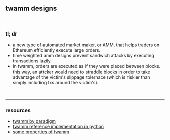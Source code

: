 ## twamm designs

<br>

### tl; dr

* a new type of automated market maker, or AMM, that helps traders on Ethereum efficiently execute large orders.
* time weighted amm designs prevent sandwich attacks by executing transactions lazily.
* in twamm, orders are executed as if they were placed between blocks. this way, an attcker would need to straddle blocks in order to take advantage of the victim's slippage tolernace (which is riskier than simply including txs around the victim's).



<br>

---

### resources

* [twamm by paradigm](https://www.paradigm.xyz/2021/07/twamm)
* [twamm reference implementation in python](https://github.com/para-dave/twamm)
* [some properties of twamm](https://github.com/pcaversaccio/reentrancy-attacks)
